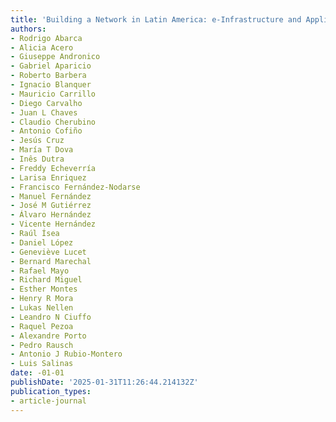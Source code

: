 ```yaml
---
title: 'Building a Network in Latin America: e-Infrastructure and Applications'
authors:
- Rodrigo Abarca
- Alicia Acero
- Giuseppe Andronico
- Gabriel Aparicio
- Roberto Barbera
- Ignacio Blanquer
- Mauricio Carrillo
- Diego Carvalho
- Juan L Chaves
- Claudio Cherubino
- Antonio Cofiño
- Jesús Cruz
- María T Dova
- Inês Dutra
- Freddy Echeverría
- Larisa Enriquez
- Francisco Fernández-Nodarse
- Manuel Fernández
- José M Gutiérrez
- Álvaro Hernández
- Vicente Hernández
- Raúl Ísea
- Daniel López
- Geneviève Lucet
- Bernard Marechal
- Rafael Mayo
- Richard Miguel
- Esther Montes
- Henry R Mora
- Lukas Nellen
- Leandro N Ciuffo
- Raquel Pezoa
- Alexandre Porto
- Pedro Rausch
- Antonio J Rubio-Montero
- Luis Salinas
date: -01-01
publishDate: '2025-01-31T11:26:44.214132Z'
publication_types:
- article-journal
---
```

